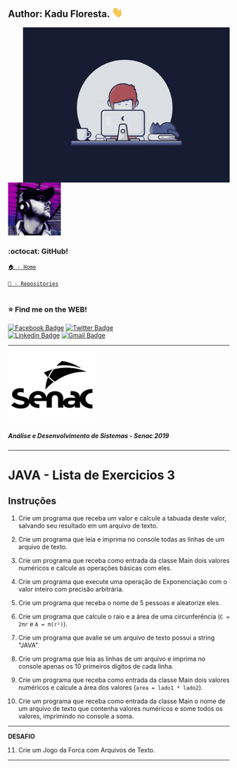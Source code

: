 <h2> Author: Kadu Floresta. <img src="https://github.com/KaduFloresta/KaduFloresta/blob/main/img/Hi.gif?raw=true" width="25"></h2>
<img align="right" alt="GIF" src="https://github.com/KaduFloresta/KaduFloresta/blob/main/img/gif2.gif?raw=true" width="470";/>

<a href="https://www.linkedin.com/in/kadufloresta/">
 <img src="https://github.com/KaduFloresta/KaduFloresta/blob/main/img/profile.gif?raw=true" width="120px; alt=""/></b></a>  
 <br>
 
<h3>:octocat: GitHub!</h3>
 <code><a href="https://github.com/KaduFloresta" title="HomeGit">🏠 - Home</a><br></code><br>
 <code><a href="https://github.com/KaduFloresta?tab=repositories" title="RepoGit">📂 - Repositories</a><br></code>
 
<br>

<h3>⭐ Find me on the WEB!</h3>

[![Facebook Badge](https://img.shields.io/badge/-Kadu_Floresta-lightblue?style=flat-square&logo=Facebook&logoColor=white&link=https://www.facebook.com/kadu.floresta)](https://www.facebook.com/kadu.floresta)
[![Twitter Badge](https://img.shields.io/badge/-@kadu_kururu-1ca0f1?style=flat-square&labelColor=1ca0f1&logo=twitter&logoColor=white&link=https://twitter.com/kadu_kururu)](https://twitter.com/kadu_kururu)
<br>
[![Linkedin Badge](https://img.shields.io/badge/-Kadu_Floresta-blue?style=flat-square&logo=Linkedin&logoColor=white&link=https://www.linkedin.com/in/kadufloresta/)](https://www.linkedin.com/in/kadufloresta/)
[![Gmail Badge](https://img.shields.io/badge/-cefloresta1@gmail.com-c14438?style=flat-square&logo=Gmail&logoColor=white&link=mailto:cefloresta1@gmail.com)](mailto:cefloresta1@gmail.com)

<hr>
<a href="https://portal.sc.senac.br/portal/site/descontos-e-bolsas/senac-joinville"><img src="https://github.com/KaduFloresta/JavaScript_WebSite/raw/master/img/senac.png" alt="drawing" width="200"/></a><h5>Análise e Desenvolvimento de Sistemas - Senac 2019</h5> 

---

# JAVA - Lista de Exercicios 3

## Instruções 
1. Crie um programa que receba um valor e calcule a tabuada deste valor, salvando seu resultado em um arquivo de texto.

2. Crie um programa que leia e imprima no console todas as linhas de um arquivo de texto.

3. Crie um programa que receba como entrada da classe Main dois valores numéricos e calcule as operações básicas com eles.

4. Crie um programa que execute uma operação de Exponenciação com o valor inteiro com precisão arbitrária.

5. Crie um programa que receba o nome de 5 pessoas e aleatorize eles.

6. Crie um programa que calcule o raio e a área de uma circunferência (`C = 2πr` e `A = π(r²)`).

7. Crie um programa que avalie se um arquivo de texto possui a string "JAVA".

8. Crie um programa que leia as linhas de um arquivo e imprima no console apenas os 10 primeiros digitos de cada linha.

9. Crie um programa que receba como entrada da classe Main dois valores numéricos e calcule a área dos valores (`area = lado1 * lado2`).

10. Crie um programa que receba como entrada da classe Main o nome de um arquivo de texto que contenha valores numéricos e some todos os valores, imprimindo no console a soma.
---
**DESAFIO**

11. Crie um Jogo da Forca com Arquivos de Texto.

---

